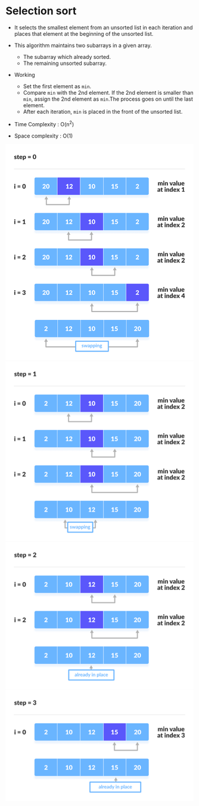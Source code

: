 # Selection sort

- It selects the smallest element from an unsorted list in each iteration and places that element at the beginning of the unsorted list.
- This algorithm maintains two subarrays in a given array.
  - The subarray which already sorted.
  - The remaining unsorted subarray.
- Working
  - Set the first element as `min`.
  - Compare `min` with the 2nd element. If the 2nd element is smaller than `min`, assign the 2nd element as `min`.The process goes on until the last element.
  - After each iteration, `min` is placed in the front of the unsorted list.
- Time Complexity : O(n<sup>2</sup>)

- Space complexity : O(1)

![Image](../../_asset_/Selection-Sort-0.png)
![Image](../../_asset_/Selection-Sort-1.png)
![Image](../../_asset_/Selection-Sort-2.png)
![Image](../../_asset_/Selection-Sort-3.png)
